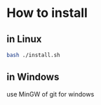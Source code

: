# How to install

## in Linux
```bash
bash ./install.sh
```

## in Windows
use MinGW of git for windows
